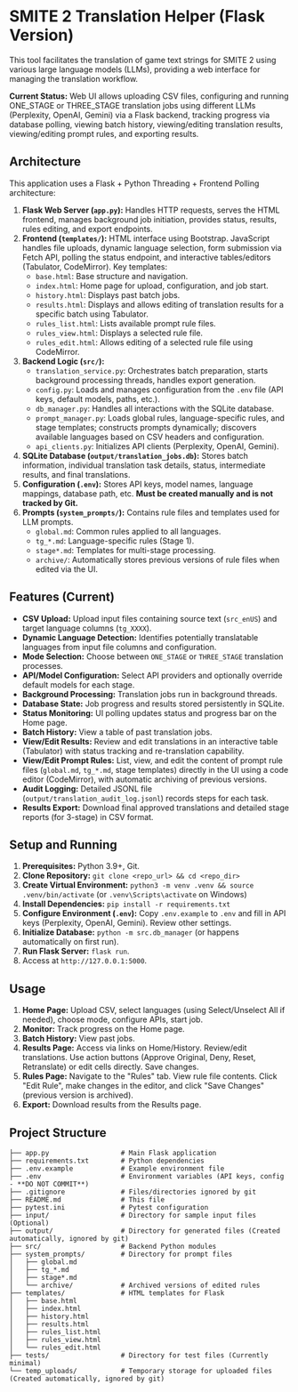 # SMITE 2 Translation Helper (Flask Version)

This tool facilitates the translation of game text strings for SMITE 2 using various large language models (LLMs), providing a web interface for managing the translation workflow.

**Current Status:** Web UI allows uploading CSV files, configuring and running ONE_STAGE or THREE_STAGE translation jobs using different LLMs (Perplexity, OpenAI, Gemini) via a Flask backend, tracking progress via database polling, viewing batch history, viewing/editing translation results, viewing/editing prompt rules, and exporting results.

## Architecture

This application uses a Flask + Python Threading + Frontend Polling architecture:

1.  **Flask Web Server (`app.py`):** Handles HTTP requests, serves the HTML frontend, manages background job initiation, provides status, results, rules editing, and export endpoints.
2.  **Frontend (`templates/`):** HTML interface using Bootstrap. JavaScript handles file uploads, dynamic language selection, form submission via Fetch API, polling the status endpoint, and interactive tables/editors (Tabulator, CodeMirror). Key templates:
    *   `base.html`: Base structure and navigation.
    *   `index.html`: Home page for upload, configuration, and job start.
    *   `history.html`: Displays past batch jobs.
    *   `results.html`: Displays and allows editing of translation results for a specific batch using Tabulator.
    *   `rules_list.html`: Lists available prompt rule files.
    *   `rules_view.html`: Displays a selected rule file.
    *   `rules_edit.html`: Allows editing of a selected rule file using CodeMirror.
3.  **Backend Logic (`src/`):**
    *   `translation_service.py`: Orchestrates batch preparation, starts background processing threads, handles export generation.
    *   `config.py`: Loads and manages configuration from the `.env` file (API keys, default models, paths, etc.).
    *   `db_manager.py`: Handles all interactions with the SQLite database.
    *   `prompt_manager.py`: Loads global rules, language-specific rules, and stage templates; constructs prompts dynamically; discovers available languages based on CSV headers and configuration.
    *   `api_clients.py`: Initializes API clients (Perplexity, OpenAI, Gemini).
4.  **SQLite Database (`output/translation_jobs.db`):** Stores batch information, individual translation task details, status, intermediate results, and final translations.
5.  **Configuration (`.env`):** Stores API keys, model names, language mappings, database path, etc. **Must be created manually and is not tracked by Git.**
6.  **Prompts (`system_prompts/`):** Contains rule files and templates used for LLM prompts.
    *   `global.md`: Common rules applied to all languages.
    *   `tg_*.md`: Language-specific rules (Stage 1).
    *   `stage*.md`: Templates for multi-stage processing.
    *   `archive/`: Automatically stores previous versions of rule files when edited via the UI.

## Features (Current)

*   **CSV Upload:** Upload input files containing source text (`src_enUS`) and target language columns (`tg_XXXX`).
*   **Dynamic Language Detection:** Identifies potentially translatable languages from input file columns and configuration.
*   **Mode Selection:** Choose between `ONE_STAGE` or `THREE_STAGE` translation processes.
*   **API/Model Configuration:** Select API providers and optionally override default models for each stage.
*   **Background Processing:** Translation jobs run in background threads.
*   **Database State:** Job progress and results stored persistently in SQLite.
*   **Status Monitoring:** UI polling updates status and progress bar on the Home page.
*   **Batch History:** View a table of past translation jobs.
*   **View/Edit Results:** Review and edit translations in an interactive table (Tabulator) with status tracking and re-translation capability.
*   **View/Edit Prompt Rules:** List, view, and edit the content of prompt rule files (`global.md`, `tg_*.md`, stage templates) directly in the UI using a code editor (CodeMirror), with automatic archiving of previous versions.
*   **Audit Logging:** Detailed JSONL file (`output/translation_audit_log.jsonl`) records steps for each task.
*   **Results Export:** Download final approved translations and detailed stage reports (for 3-stage) in CSV format.

## Setup and Running

1.  **Prerequisites:** Python 3.9+, Git.
2.  **Clone Repository:** `git clone <repo_url> && cd <repo_dir>`
3.  **Create Virtual Environment:** `python3 -m venv .venv && source .venv/bin/activate` (or `.venv\Scripts\activate` on Windows)
4.  **Install Dependencies:** `pip install -r requirements.txt`
5.  **Configure Environment (`.env`):** Copy `.env.example` to `.env` and fill in API keys (Perplexity, OpenAI, Gemini). Review other settings.
6.  **Initialize Database:** `python -m src.db_manager` (or happens automatically on first run).
7.  **Run Flask Server:** `flask run`.
8.  Access at `http://127.0.0.1:5000`.

## Usage

1.  **Home Page:** Upload CSV, select languages (using Select/Unselect All if needed), choose mode, configure APIs, start job.
2.  **Monitor:** Track progress on the Home page.
3.  **Batch History:** View past jobs.
4.  **Results Page:** Access via links on Home/History. Review/edit translations. Use action buttons (Approve Original, Deny, Reset, Retranslate) or edit cells directly. Save changes.
5.  **Rules Page:** Navigate to the "Rules" tab. View rule file contents. Click "Edit Rule", make changes in the editor, and click "Save Changes" (previous version is archived).
6.  **Export:** Download results from the Results page.

## Project Structure

```
├── app.py                  # Main Flask application
├── requirements.txt        # Python dependencies
├── .env.example            # Example environment file
├── .env                    # Environment variables (API keys, config - **DO NOT COMMIT**)
├── .gitignore              # Files/directories ignored by git
├── README.md               # This file
├── pytest.ini              # Pytest configuration
├── input/                  # Directory for sample input files (Optional)
├── output/                 # Directory for generated files (Created automatically, ignored by git)
├── src/                    # Backend Python modules
├── system_prompts/         # Directory for prompt files
│   ├── global.md
│   ├── tg_*.md
│   ├── stage*.md
│   └── archive/            # Archived versions of edited rules
├── templates/              # HTML templates for Flask
│   ├── base.html
│   ├── index.html
│   ├── history.html
│   ├── results.html
│   ├── rules_list.html
│   ├── rules_view.html
│   └── rules_edit.html
├── tests/                  # Directory for test files (Currently minimal)
└── temp_uploads/           # Temporary storage for uploaded files (Created automatically, ignored by git)
``` 
